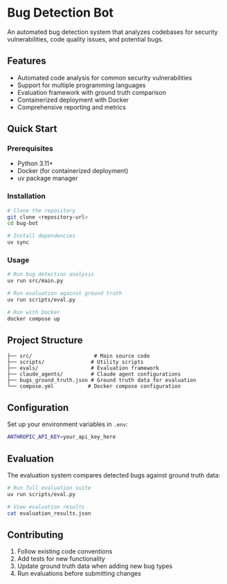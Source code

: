 # Bug Detection Bot

An automated bug detection system that analyzes codebases for security vulnerabilities, code quality issues, and potential bugs.

## Features

- Automated code analysis for common security vulnerabilities
- Support for multiple programming languages
- Evaluation framework with ground truth comparison
- Containerized deployment with Docker
- Comprehensive reporting and metrics

## Quick Start

### Prerequisites

- Python 3.11+
- Docker (for containerized deployment)
- uv package manager

### Installation

```bash
# Clone the repository
git clone <repository-url>
cd bug-bot

# Install dependencies
uv sync
```

### Usage

```bash
# Run bug detection analysis
uv run src/main.py

# Run evaluation against ground truth
uv run scripts/eval.py

# Run with Docker
docker compose up
```

## Project Structure

```
├── src/                    # Main source code
├── scripts/               # Utility scripts
├── evals/                 # Evaluation framework
├── claude_agents/         # Claude agent configurations
├── bugs_ground_truth.json # Ground truth data for evaluation
└── compose.yml           # Docker compose configuration
```

## Configuration

Set up your environment variables in `.env`:

```bash
ANTHROPIC_API_KEY=your_api_key_here
```

## Evaluation

The evaluation system compares detected bugs against ground truth data:

```bash
# Run full evaluation suite
uv run scripts/eval.py

# View evaluation results
cat evaluation_results.json
```

## Contributing

1. Follow existing code conventions
2. Add tests for new functionality
3. Update ground truth data when adding new bug types
4. Run evaluations before submitting changes